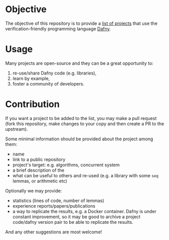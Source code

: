 # Objective

The objective of this repository is to provide a [list of projects](./list.md) that use the
verification-friendly programming language [Dafny](https://github.com/dafny-lang/dafny).

# Usage

Many projects are open-source and they can be a great opportunity to:

1. re-use/share Dafny code (e.g. libraries),
1. learn by example,
1. foster a community of developers.

# Contribution

If you want a project to be added to the list, you may make a pull request (fork this repository, make changes to your copy and then create a PR to the upstream).

Some minimal information should be provided about the project among them:

* name
* link to a public repository
* project's target: e.g. algorithms, concurrent system
* a brief description of the 
* what can be useful to others and re-used (e.g. a library with some `seq` lemmas, or arithmetic etc)

 Optionally we may provide:

* statistics (lines of code, number of lemmas)
* experience reports/papers/publications 
* a way to replicate the results, e.g. a Docker container. Dafny is under constant improvement, so it may be good to archive a project code/dafny version pair to be able to replicate the results.

And any other suggestions are most welcome! 

